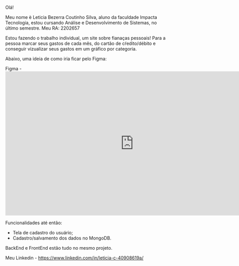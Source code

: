 Olá!

Meu nome è Leticia Bezerra Coutinho Silva, aluno da faculdade Impacta Tecnologia, estou cursando Análise e Desenvolvimento de Sistemas, no último semestre. Meu RA: 2202657

Estou fazendo o trabalho individual, um site sobre fianaças pessoais! Para a pessoa marcar seus gastos de cada mês, do cartão de cŕedito/débito e conseguir vizualizar seus gastos em um gráfico por categoria. 

Abaixo, uma ideia de como iria ficar pelo Figma: 

Figma - <iframe style="border: 1px solid rgba(0, 0, 0, 0.1);" width="800" height="450" src="https://embed.figma.com/design/zST3jksxy2ck0LWx2oQT7g/TCC?node-id=0-1&embed-host=share" allowfullscreen></iframe>

Funcionalidades até então:

- Tela de cadastro do usuário;
- Cadastro/salvamento dos dados no MongoDB.

BackEnd e FrontEnd estão tudo no mesmo projeto.

Meu Linkedin - https://www.linkedin.com/in/leticia-c-40908619a/
